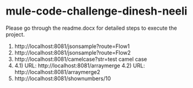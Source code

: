 # mule-code-challenge-dinesh-neeli
Please go through the readme.docx for detailed steps to execute the project.

1) http://localhost:8081/jsonsample?route=Flow1
2) http://localhost:8081/jsonsample?route=Flow2
3) http://localhost:8081/camelcase?str=test camel case
4) 4.1) URL: http://localhost:8081/arraymerge
   4.2) URL: http://localhost:8081/arraymerge2
5) http://localhost:8081/shownumbers/10
